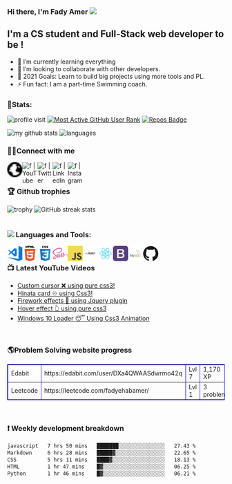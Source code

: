 ### Hi there, I'm Fady Amer <img src="https://media.giphy.com/media/hvRJCLFzcasrR4ia7z/giphy.gif" width="25px">

## I'm a CS student and Full-Stack web developer to be !
- 🌱 I’m currently learning everything
- 👯 I’m looking to collaborate with other developers. 
- 🥅 2021 Goals: Learn to build big projects using more tools and PL.
- ⚡ Fun fact: I am a part-time Swimming coach. 

### 👦Stats:
<div align="left">

![profile visit](https://komarev.com/ghpvc/?username=fadyehabamer) [![Most Active GitHub User Rank](https://endy419y2alipob.m.pipedream.net)](https://commits.top/egypt.html) [![Repos Badge](https://badges.pufler.dev/repos/fadyehabamer)](https://badges.pufler.dev)

<p align="left">
<img src="https://github-readme-stats.vercel.app/api?username=fadyehabamer&show_icons=true&theme=buefy" alt="my github stats" width="420"/>&nbsp;<img src="https://github-readme-stats.vercel.app/api/top-langs/?username=fadyehabamer&layout=compact&theme=buefy" alt="languages" height="165">
</p>
</div>

###  👨‍💻Connect with me

[<img align="left" alt="f  | Website" width="35px" src="https://raw.githubusercontent.com/iconic/open-iconic/master/svg/globe.svg" />][website]
[<img  align="left" alt="f | YouTube" width="35px" src="https://cdn.jsdelivr.net/npm/simple-icons@v3/icons/youtube.svg" />][youtube]
[<img align="left"  alt="f | Twitter" width="35px" src="https://cdn.jsdelivr.net/npm/simple-icons@v3/icons/twitter.svg" />][twitter]
[<img align="left" alt="f | LinkedIn" width="35px" src="https://cdn.jsdelivr.net/npm/simple-icons@v3/icons/linkedin.svg" />][linkedin]
[<img align="left" alt="f | Instagram" width="35px" src="https://cdn.jsdelivr.net/npm/simple-icons@v3/icons/instagram.svg" />][instagram]
<br />
<br />

### 🏆 Github trophies


![trophy](https://github-profile-trophy.vercel.app/?username=fadyehabamer&theme=dark)
![GitHub streak stats](https://github-readme-streak-stats.herokuapp.com/?user=fadyehabamer)  
<br />

### <img src="https://media.giphy.com/media/WUlplcMpOCEmTGBtBW/giphy.gif" width="50"> Languages and Tools:
<!-- start tools and languages -->
<img align="left" alt="Visual Studio Code" width="35px" src="https://raw.githubusercontent.com/github/explore/80688e429a7d4ef2fca1e82350fe8e3517d3494d/topics/visual-studio-code/visual-studio-code.png" />
<img align="left" alt="HTML5" width="35px" src="https://raw.githubusercontent.com/github/explore/80688e429a7d4ef2fca1e82350fe8e3517d3494d/topics/html/html.png" />
<img align="left" alt="CSS3" width="35px" src="https://raw.githubusercontent.com/github/explore/80688e429a7d4ef2fca1e82350fe8e3517d3494d/topics/css/css.png" />
<img align="left" alt="Sass" width="35px" src="https://raw.githubusercontent.com/github/explore/80688e429a7d4ef2fca1e82350fe8e3517d3494d/topics/sass/sass.png" />
<img align="left" alt="JavaScript" width="35px"src="https://raw.githubusercontent.com/github/explore/80688e429a7d4ef2fca1e82350fe8e3517d3494d/topics/javascript/javascript.png"/>
<img align="left" alt="jquery" width="35px" src="https://raw.githubusercontent.com/github/explore/80688e429a7d4ef2fca1e82350fe8e3517d3494d/topics/jquery/jquery.png" />
<img align="left" alt="react" width="35px" src="https://raw.githubusercontent.com/github/explore/80688e429a7d4ef2fca1e82350fe8e3517d3494d/topics/react/react.png" />
<img align="left" alt="bootstrap" width="35px" src="https://raw.githubusercontent.com/github/explore/80688e429a7d4ef2fca1e82350fe8e3517d3494d/topics/bootstrap/bootstrap.png" />
<img align="left" alt="MySQL" width="35px" src="https://raw.githubusercontent.com/github/explore/80688e429a7d4ef2fca1e82350fe8e3517d3494d/topics/mysql/mysql.png" />
<img align="left" alt="GitHub" width="35px" src="https://raw.githubusercontent.com/github/explore/78df643247d429f6cc873026c0622819ad797942/topics/github/github.png" />
<!-- start tools and languages -->
<br />

### 📺 Latest YouTube Videos
<!-- YOUTUBE:START -->
- [Custom cursor ❌ using pure css3!](https://www.youtube.com/watch?v=mCyXI00u2f4&t=3s)</br>
- [Hinata card ♾️ using Css3!](https://www.youtube.com/watch?v=KJCMXjVpsG0&t=397s) <br/>
- [Firework effects 🎇 using Jquery plugin](https://www.youtube.com/watch?v=cqfYSoXj_UQ) <br/>
- [Hover effect 👆 using pure css3](https://www.youtube.com/watch?v=S2XvcUWyKWQ&t=18s) <br/>
- [Windows 10 Loader 😴 Using Css3 Animation](https://www.youtube.com/watch?v=zmYSQGYb0eM) <br/>
<!-- YOUTUBE:END -->
<br />

### 🌎Problem Solving website progress
<!-- start problem solving -->
<table border = "1" bordercolor = "blue">
   <tr>
    <td>Edabit</td>
    <td>https://edabit.com/user/DXa4QWAASdwrmo42q</td>
    <td>Lvl 7</td>
    <td>1,170 XP</td>
    <td>JS</td>
  </tr>  
   
   <tr>
    <td>Leetcode</td>
    <td>https://leetcode.com/fadyehabamer/</td>
    <td>Lvl 1</td>
    <td>3 problems</td>
    <td>JS</td>
  </tr>  
</table>
<!-- end problem solving -->
<br />

### ❗ Weekly development breakdown

```
javascript   7 hrs 50 mins   ███████░░░░░░░░░░░░░░░   27.43 % 
Markdown     6 hrs 28 mins   █████▓░░░░░░░░░░░░░░░░   22.65 % 
CSS          5 hrs 11 mins   ████▓░░░░░░░░░░░░░░░░░   18.13 % 
HTML         1 hr 47 mins    █▓░░░░░░░░░░░░░░░░░░░░   06.25 % 
Python       1 hr 46 mins    █▓░░░░░░░░░░░░░░░░░░░░   06.21 % 
```

[website]:   https://fady-amer.netlify.app/?fbclid=IwAR0YoDOni8mB5Fi3BoPSOdBRwfQueaN8QZL71CcclguDAU93ccBOxMEI92I
[twitter]:   https://twitter.com/fadyehabamer
[youtube]:   https://www.youtube.com/channel/UCgTxQ_Im4hFWgPM4Qgq6KzA?view_as=subscriber
[instagram]: https://www.instagram.com/fadyehabamer00/
[linkedin]:  https://www.linkedin.com/in/fady-amer/
